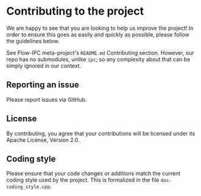 # Contributing to the project

We are happy to see that you are looking to help us improve the project!  In order to ensure this goes as
easily and quickly as possible, please follow the guidelines below.

See Flow-IPC meta-project's `README.md` Contributing section.  However, our repo has no submodules, unlike
`ipc`; so any complexity about that can be simply ignored in our context.

## Reporting an issue

Please report issues via GitHub.

## License

By contributing, you agree that your contributions will be licensed under its Apache License, Version
2.0.

## Coding style

Please ensure that your code changes or additions match the current coding style used by the project.
This is formalized in the file `doc-coding_style.cpp`.
